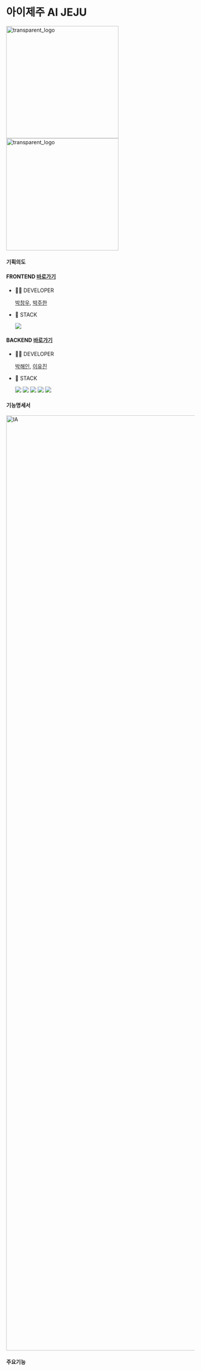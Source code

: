 # 아이제주 AI JEJU
<img width="300" alt="transparent_logo" src="https://github.com/KAKAO-TOUR-API-CONTEST/AIJEJU/assets/75514808/ba48b892-a53a-4106-aac5-5c66ca5f5f25">
<img width="300" alt="transparent_logo" src="https://github.com/KAKAO-TOUR-API-CONTEST/AIJEJU/assets/75514808/8a2d7a23-1fe3-4720-bddd-5173f09c16ce">

#### 기획의도

#### FRONTEND [바로가기](https://github.com/KAKAO-TOUR-API-CONTEST/kakao-fe-web)
- 🧑‍💻 DEVELOPER

    [박창우](https://github.com/Parkwochang), [박주한](https://github.com/parkjoohan)
- 🔧 STACK

  <img src="https://img.shields.io/badge/NEXT.JS-black?logo=next.js&logoColor=white">

#### BACKEND [바로가기](https://github.com/KAKAO-TOUR-API-CONTEST/BACKEND)
- 🧑‍💻 DEVELOPER

  [박해인](https://github.com/femmefatalehaein), [이유진](https://github.com/yyujin1231)
- 🔧 STACK
  
     <img src="https://img.shields.io/badge/springboot-green?logo=springboot&logoColor=white"> <img src="https://img.shields.io/badge/spring JPA-green?logo=springJPA&logoColor=white"> <img src="https://img.shields.io/badge/JAVA-orange?logo=java"> <img src="https://img.shields.io/badge/python-3776AB?logo=python&logoColor=white"> <img src="https://img.shields.io/badge/MySQL-4479A1?logo=mysql&logoColor=white">

#### 기능명세서
<img width="2500" alt="IA" src="https://github.com/KAKAO-TOUR-API-CONTEST/AIJEJU/assets/75514808/624a4f17-37db-45f6-830d-102f952d82ee">

#### 주요기능



